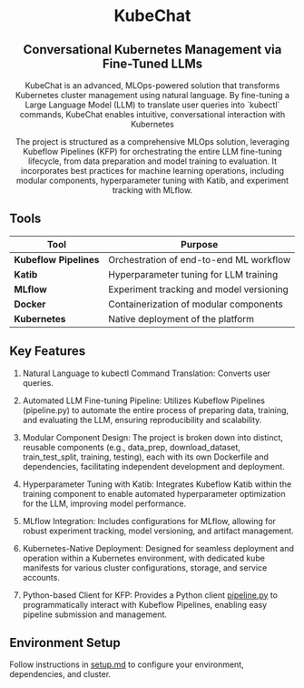 <h1 style="text-align:center;">KubeChat</h1>
<h2 style="text-align:center;">Conversational Kubernetes Management via Fine-Tuned LLMs</h2>
<p style="text-align:center;"> KubeChat is an advanced, MLOps-powered solution that transforms Kubernetes cluster management using natural language. By fine-tuning a Large Language Model (LLM) to translate user queries into `kubectl` commands, KubeChat enables intuitive, conversational interaction with Kubernetes</p>

<p style="text-align:center;">The project is structured as a comprehensive MLOps solution, leveraging Kubeflow Pipelines (KFP) for orchestrating the entire LLM fine-tuning lifecycle, from data preparation and model training to evaluation. It incorporates best practices for machine learning operations, including modular components, hyperparameter tuning with Katib, and experiment tracking with MLflow.</p>


## Tools

| Tool                   | Purpose                                  |
| ---------------------- | ---------------------------------------- |
| **Kubeflow Pipelines** | Orchestration of end-to-end ML workflow  |
| **Katib**              | Hyperparameter tuning for LLM training   |
| **MLflow**             | Experiment tracking and model versioning |
| **Docker**             | Containerization of modular components   |
| **Kubernetes**         | Native deployment of the platform        |



## Key Features
1. Natural Language to kubectl Command Translation: Converts user queries.

2. Automated LLM Fine-tuning Pipeline: Utilizes Kubeflow Pipelines (pipeline.py) to automate the entire process of preparing data, training, and evaluating the LLM, ensuring reproducibility and scalability.

3. Modular Component Design: The project is broken down into distinct, reusable components (e.g., data_prep, download_dataset, train_test_split, training, testing), each with its own Dockerfile and dependencies, facilitating independent development and deployment.

4. Hyperparameter Tuning with Katib: Integrates Kubeflow Katib within the training component to enable automated hyperparameter optimization for the LLM, improving model performance.

5. MLflow Integration: Includes configurations for MLflow, allowing for robust experiment tracking, model versioning, and artifact management.

6. Kubernetes-Native Deployment: Designed for seamless deployment and operation within a Kubernetes environment, with dedicated kube manifests for various cluster configurations, storage, and service accounts.

7. Python-based Client for KFP: Provides a Python client [pipeline.py](pipeline.py) to programmatically interact with Kubeflow Pipelines, enabling easy pipeline submission and management.

## Environment Setup

Follow instructions in [setup.md](setup.md) to configure your environment, dependencies, and cluster.